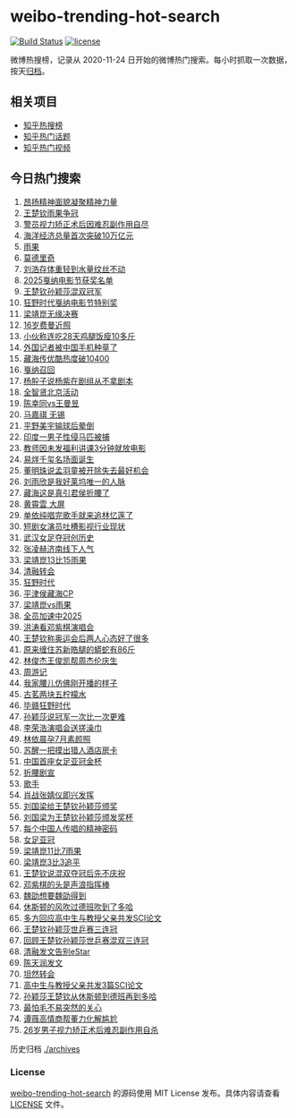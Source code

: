 # weibo-trending-hot-search

[![Build Status](https://github.com/justjavac/weibo-trending-hot-search/workflows/ci/badge.svg?branch=master)](https://github.com/justjavac/weibo-trending-hot-search/actions)
[![license](https://img.shields.io/github/license/justjavac/weibo-trending-hot-search)](https://github.com/justjavac/weibo-trending-hot-search/blob/master/LICENSE)

微博热搜榜，记录从 2020-11-24 日开始的微博热门搜索。每小时抓取一次数据，按天[归档](./archives)。

## 相关项目

- [知乎热搜榜](https://github.com/justjavac/zhihu-trending-top-search)
- [知乎热门话题](https://github.com/justjavac/zhihu-trending-hot-questions)
- [知乎热门视频](https://github.com/justjavac/zhihu-trending-hot-video)

## 今日热门搜索

<!-- BEGIN -->
<!-- 最后更新时间 Sun May 25 2025 03:07:41 GMT+0800 (China Standard Time) -->

1. [昂扬精神面貌凝聚精神力量](https://s.weibo.com//weibo?q=%23%E6%98%82%E6%89%AC%E7%B2%BE%E7%A5%9E%E9%9D%A2%E8%B2%8C%E5%87%9D%E8%81%9A%E7%B2%BE%E7%A5%9E%E5%8A%9B%E9%87%8F%23&Refer=new_time)
1. [王楚钦雨果争冠](https://s.weibo.com//weibo?q=%23%E7%8E%8B%E6%A5%9A%E9%92%A6%E9%9B%A8%E6%9E%9C%E4%BA%89%E5%86%A0%23&t=31&band_rank=15&Refer=top)
1. [警员视力矫正术后因难忍副作用自尽](https://s.weibo.com//weibo?q=%23%E8%AD%A6%E5%91%98%E8%A7%86%E5%8A%9B%E7%9F%AB%E6%AD%A3%E6%9C%AF%E5%90%8E%E5%9B%A0%E9%9A%BE%E5%BF%8D%E5%89%AF%E4%BD%9C%E7%94%A8%E8%87%AA%E5%B0%BD%23&t=31&band_rank=2&Refer=top)
1. [海洋经济总量首次突破10万亿元](https://s.weibo.com//weibo?q=%23%E6%B5%B7%E6%B4%8B%E7%BB%8F%E6%B5%8E%E6%80%BB%E9%87%8F%E9%A6%96%E6%AC%A1%E7%AA%81%E7%A0%B410%E4%B8%87%E4%BA%BF%E5%85%83%23&t=31&band_rank=3&Refer=top)
1. [雨果](https://s.weibo.com//weibo?q=%E9%9B%A8%E6%9E%9C&t=31&band_rank=8&Refer=top)
1. [莫德里奇](https://s.weibo.com//weibo?q=%E8%8E%AB%E5%BE%B7%E9%87%8C%E5%A5%87&t=31&band_rank=5&Refer=top)
1. [刘浩存体重轻到水量纹丝不动](https://s.weibo.com//weibo?q=%E5%88%98%E6%B5%A9%E5%AD%98%E4%BD%93%E9%87%8D%E8%BD%BB%E5%88%B0%E6%B0%B4%E9%87%8F%E7%BA%B9%E4%B8%9D%E4%B8%8D%E5%8A%A8&t=31&band_rank=4&Refer=top)
1. [2025戛纳电影节获奖名单](https://s.weibo.com//weibo?q=%232025%E6%88%9B%E7%BA%B3%E7%94%B5%E5%BD%B1%E8%8A%82%E8%8E%B7%E5%A5%96%E5%90%8D%E5%8D%95%23&t=31&band_rank=13&Refer=top)
1. [王楚钦孙颖莎混双冠军](https://s.weibo.com//weibo?q=%23%E7%8E%8B%E6%A5%9A%E9%92%A6%E5%AD%99%E9%A2%96%E8%8E%8E%E6%B7%B7%E5%8F%8C%E5%86%A0%E5%86%9B%23&t=31&band_rank=5&Refer=top)
1. [狂野时代戛纳电影节特别奖](https://s.weibo.com//weibo?q=%23%E7%8B%82%E9%87%8E%E6%97%B6%E4%BB%A3%E6%88%9B%E7%BA%B3%E7%94%B5%E5%BD%B1%E8%8A%82%E7%89%B9%E5%88%AB%E5%A5%96%23&t=31&band_rank=9&Refer=top)
1. [梁靖崑无缘决赛](https://s.weibo.com//weibo?q=%23%E6%A2%81%E9%9D%96%E5%B4%91%E6%97%A0%E7%BC%98%E5%86%B3%E8%B5%9B%23&t=31&band_rank=15&Refer=top)
1. [16岁费曼近照](https://s.weibo.com//weibo?q=%2316%E5%B2%81%E8%B4%B9%E6%9B%BC%E8%BF%91%E7%85%A7%23&t=31&band_rank=14&Refer=top)
1. [小伙称连吃28天鸡腿饭瘦10多斤](https://s.weibo.com//weibo?q=%23%E5%B0%8F%E4%BC%99%E7%A7%B0%E8%BF%9E%E5%90%8328%E5%A4%A9%E9%B8%A1%E8%85%BF%E9%A5%AD%E7%98%A610%E5%A4%9A%E6%96%A4%23&t=31&band_rank=11&Refer=top)
1. [外国记者被中国手机种草了](https://s.weibo.com//weibo?q=%23%E5%A4%96%E5%9B%BD%E8%AE%B0%E8%80%85%E8%A2%AB%E4%B8%AD%E5%9B%BD%E6%89%8B%E6%9C%BA%E7%A7%8D%E8%8D%89%E4%BA%86%23&t=31&band_rank=17&Refer=top)
1. [藏海传优酷热度破10400](https://s.weibo.com//weibo?q=%23%E8%97%8F%E6%B5%B7%E4%BC%A0%E4%BC%98%E9%85%B7%E7%83%AD%E5%BA%A6%E7%A0%B410400%23&t=31&band_rank=27&Refer=top)
1. [戛纳召回](https://s.weibo.com//weibo?q=%E6%88%9B%E7%BA%B3%E5%8F%AC%E5%9B%9E&t=31&band_rank=7&Refer=top)
1. [杨肸子说杨紫在剧组从不拿剧本](https://s.weibo.com//weibo?q=%E6%9D%A8%E8%82%B8%E5%AD%90%E8%AF%B4%E6%9D%A8%E7%B4%AB%E5%9C%A8%E5%89%A7%E7%BB%84%E4%BB%8E%E4%B8%8D%E6%8B%BF%E5%89%A7%E6%9C%AC&t=31&band_rank=6&Refer=top)
1. [全智贤北京活动](https://s.weibo.com//weibo?q=%23%E5%85%A8%E6%99%BA%E8%B4%A4%E5%8C%97%E4%BA%AC%E6%B4%BB%E5%8A%A8%23&t=31&band_rank=27&Refer=top)
1. [陈幸同vs王曼昱](https://s.weibo.com//weibo?q=%E9%99%88%E5%B9%B8%E5%90%8Cvs%E7%8E%8B%E6%9B%BC%E6%98%B1&t=31&band_rank=24&Refer=top)
1. [马嘉祺 无锡](https://s.weibo.com//weibo?q=%E9%A9%AC%E5%98%89%E7%A5%BA%20%E6%97%A0%E9%94%A1&t=31&band_rank=12&Refer=top)
1. [平野美宇输球后晕倒](https://s.weibo.com//weibo?q=%23%E5%B9%B3%E9%87%8E%E7%BE%8E%E5%AE%87%E8%BE%93%E7%90%83%E5%90%8E%E6%99%95%E5%80%92%23&t=31&band_rank=13&Refer=top)
1. [印度一男子性侵马匹被捕](https://s.weibo.com//weibo?q=%23%E5%8D%B0%E5%BA%A6%E4%B8%80%E7%94%B7%E5%AD%90%E6%80%A7%E4%BE%B5%E9%A9%AC%E5%8C%B9%E8%A2%AB%E6%8D%95%23&t=31&band_rank=21&Refer=top)
1. [教师因未发福利讲课3分钟就放电影](https://s.weibo.com//weibo?q=%23%E6%95%99%E5%B8%88%E5%9B%A0%E6%9C%AA%E5%8F%91%E7%A6%8F%E5%88%A9%E8%AE%B2%E8%AF%BE3%E5%88%86%E9%92%9F%E5%B0%B1%E6%94%BE%E7%94%B5%E5%BD%B1%23&t=31&band_rank=22&Refer=top)
1. [易烊千玺名场面诞生](https://s.weibo.com//weibo?q=%23%E6%98%93%E7%83%8A%E5%8D%83%E7%8E%BA%E5%90%8D%E5%9C%BA%E9%9D%A2%E8%AF%9E%E7%94%9F%23&t=31&band_rank=28&Refer=top)
1. [董明珠说孟羽童被开除失去最好机会](https://s.weibo.com//weibo?q=%23%E8%91%A3%E6%98%8E%E7%8F%A0%E8%AF%B4%E5%AD%9F%E7%BE%BD%E7%AB%A5%E8%A2%AB%E5%BC%80%E9%99%A4%E5%A4%B1%E5%8E%BB%E6%9C%80%E5%A5%BD%E6%9C%BA%E4%BC%9A%23&t=31&band_rank=34&Refer=top)
1. [刘雨欣是我好莱坞唯一的人脉](https://s.weibo.com//weibo?q=%E5%88%98%E9%9B%A8%E6%AC%A3%E6%98%AF%E6%88%91%E5%A5%BD%E8%8E%B1%E5%9D%9E%E5%94%AF%E4%B8%80%E7%9A%84%E4%BA%BA%E8%84%89&t=31&band_rank=25&Refer=top)
1. [藏海这是真引君侯折腰了](https://s.weibo.com//weibo?q=%E8%97%8F%E6%B5%B7%E8%BF%99%E6%98%AF%E7%9C%9F%E5%BC%95%E5%90%9B%E4%BE%AF%E6%8A%98%E8%85%B0%E4%BA%86&t=31&band_rank=15&Refer=top)
1. [黄霄雲 大屏](https://s.weibo.com//weibo?q=%E9%BB%84%E9%9C%84%E9%9B%B2%20%E5%A4%A7%E5%B1%8F&t=31&band_rank=27&Refer=top)
1. [单依纯唱完歌手就来追林忆莲了](https://s.weibo.com//weibo?q=%E5%8D%95%E4%BE%9D%E7%BA%AF%E5%94%B1%E5%AE%8C%E6%AD%8C%E6%89%8B%E5%B0%B1%E6%9D%A5%E8%BF%BD%E6%9E%97%E5%BF%86%E8%8E%B2%E4%BA%86&t=31&band_rank=19&Refer=top)
1. [短剧女演员吐槽影视行业现状](https://s.weibo.com//weibo?q=%23%E7%9F%AD%E5%89%A7%E5%A5%B3%E6%BC%94%E5%91%98%E5%90%90%E6%A7%BD%E5%BD%B1%E8%A7%86%E8%A1%8C%E4%B8%9A%E7%8E%B0%E7%8A%B6%23&t=31&band_rank=10&Refer=top)
1. [武汉女足夺冠创历史](https://s.weibo.com//weibo?q=%23%E6%AD%A6%E6%B1%89%E5%A5%B3%E8%B6%B3%E5%A4%BA%E5%86%A0%E5%88%9B%E5%8E%86%E5%8F%B2%23&t=31&band_rank=13&Refer=top)
1. [张凌赫济南线下人气](https://s.weibo.com//weibo?q=%23%E5%BC%A0%E5%87%8C%E8%B5%AB%E6%B5%8E%E5%8D%97%E7%BA%BF%E4%B8%8B%E4%BA%BA%E6%B0%94%23&t=31&band_rank=34&Refer=top)
1. [梁靖崑13比15雨果](https://s.weibo.com//weibo?q=%23%E6%A2%81%E9%9D%96%E5%B4%9113%E6%AF%9415%E9%9B%A8%E6%9E%9C%23&t=31&band_rank=31&Refer=top)
1. [清融转会](https://s.weibo.com//weibo?q=%E6%B8%85%E8%9E%8D%E8%BD%AC%E4%BC%9A&t=31&band_rank=43&Refer=top)
1. [狂野时代](https://s.weibo.com//weibo?q=%E7%8B%82%E9%87%8E%E6%97%B6%E4%BB%A3&t=31&band_rank=26&Refer=top)
1. [平津侯藏海CP](https://s.weibo.com//weibo?q=%23%E5%B9%B3%E6%B4%A5%E4%BE%AF%E8%97%8F%E6%B5%B7CP%23&t=31&band_rank=42&Refer=top)
1. [梁靖崑vs雨果](https://s.weibo.com//weibo?q=%23%E6%A2%81%E9%9D%96%E5%B4%91vs%E9%9B%A8%E6%9E%9C%23&t=31&band_rank=1&Refer=top)
1. [全员加速中2025](https://s.weibo.com//weibo?q=%E5%85%A8%E5%91%98%E5%8A%A0%E9%80%9F%E4%B8%AD2025&t=31&band_rank=36&Refer=top)
1. [洪涛看邓紫棋演唱会](https://s.weibo.com//weibo?q=%23%E6%B4%AA%E6%B6%9B%E7%9C%8B%E9%82%93%E7%B4%AB%E6%A3%8B%E6%BC%94%E5%94%B1%E4%BC%9A%23&t=31&band_rank=35&Refer=top)
1. [王楚钦称奥运会后两人心态好了很多](https://s.weibo.com//weibo?q=%23%E7%8E%8B%E6%A5%9A%E9%92%A6%E7%A7%B0%E5%A5%A5%E8%BF%90%E4%BC%9A%E5%90%8E%E4%B8%A4%E4%BA%BA%E5%BF%83%E6%80%81%E5%A5%BD%E4%BA%86%E5%BE%88%E5%A4%9A%23&t=31&band_rank=22&Refer=top)
1. [原来缠住苏新皓腿的蟒蛇有86斤](https://s.weibo.com//weibo?q=%E5%8E%9F%E6%9D%A5%E7%BC%A0%E4%BD%8F%E8%8B%8F%E6%96%B0%E7%9A%93%E8%85%BF%E7%9A%84%E8%9F%92%E8%9B%87%E6%9C%8986%E6%96%A4&t=31&band_rank=16&Refer=top)
1. [林俊杰王俊凯帮周杰伦庆生](https://s.weibo.com//weibo?q=%23%E6%9E%97%E4%BF%8A%E6%9D%B0%E7%8E%8B%E4%BF%8A%E5%87%AF%E5%B8%AE%E5%91%A8%E6%9D%B0%E4%BC%A6%E5%BA%86%E7%94%9F%23&t=31&band_rank=26&Refer=top)
1. [周游记](https://s.weibo.com//weibo?q=%E5%91%A8%E6%B8%B8%E8%AE%B0&t=31&band_rank=42&Refer=top)
1. [我家腰儿仿佛刚开播的样子](https://s.weibo.com//weibo?q=%E6%88%91%E5%AE%B6%E8%85%B0%E5%84%BF%E4%BB%BF%E4%BD%9B%E5%88%9A%E5%BC%80%E6%92%AD%E7%9A%84%E6%A0%B7%E5%AD%90&t=31&band_rank=38&Refer=top)
1. [古茗两块五柠檬水](https://s.weibo.com//weibo?q=%E5%8F%A4%E8%8C%97%E4%B8%A4%E5%9D%97%E4%BA%94%E6%9F%A0%E6%AA%AC%E6%B0%B4&t=31&band_rank=30&Refer=top)
1. [毕赣狂野时代](https://s.weibo.com//weibo?q=%E6%AF%95%E8%B5%A3%E7%8B%82%E9%87%8E%E6%97%B6%E4%BB%A3&t=31&band_rank=40&Refer=top)
1. [孙颖莎说冠军一次比一次更难](https://s.weibo.com//weibo?q=%23%E5%AD%99%E9%A2%96%E8%8E%8E%E8%AF%B4%E5%86%A0%E5%86%9B%E4%B8%80%E6%AC%A1%E6%AF%94%E4%B8%80%E6%AC%A1%E6%9B%B4%E9%9A%BE%23&t=31&band_rank=9&Refer=top)
1. [李荣浩演唱会送搓澡巾](https://s.weibo.com//weibo?q=%E6%9D%8E%E8%8D%A3%E6%B5%A9%E6%BC%94%E5%94%B1%E4%BC%9A%E9%80%81%E6%90%93%E6%BE%A1%E5%B7%BE&t=31&band_rank=48&Refer=top)
1. [林依晨孕7月素颜照](https://s.weibo.com//weibo?q=%23%E6%9E%97%E4%BE%9D%E6%99%A8%E5%AD%957%E6%9C%88%E7%B4%A0%E9%A2%9C%E7%85%A7%23&t=31&band_rank=37&Refer=top)
1. [苏醒一把摸出猎人酒店房卡](https://s.weibo.com//weibo?q=%E8%8B%8F%E9%86%92%E4%B8%80%E6%8A%8A%E6%91%B8%E5%87%BA%E7%8C%8E%E4%BA%BA%E9%85%92%E5%BA%97%E6%88%BF%E5%8D%A1&t=31&band_rank=45&Refer=top)
1. [中国首座女足亚冠金杯](https://s.weibo.com//weibo?q=%23%E4%B8%AD%E5%9B%BD%E9%A6%96%E5%BA%A7%E5%A5%B3%E8%B6%B3%E4%BA%9A%E5%86%A0%E9%87%91%E6%9D%AF%23&t=31&band_rank=47&Refer=top)
1. [折腰剧宣](https://s.weibo.com//weibo?q=%E6%8A%98%E8%85%B0%E5%89%A7%E5%AE%A3&t=31&band_rank=41&Refer=top)
1. [歌手](https://s.weibo.com//weibo?q=%E6%AD%8C%E6%89%8B&t=31&band_rank=45&Refer=top)
1. [肖战张婧仪即兴发挥](https://s.weibo.com//weibo?q=%23%E8%82%96%E6%88%98%E5%BC%A0%E5%A9%A7%E4%BB%AA%E5%8D%B3%E5%85%B4%E5%8F%91%E6%8C%A5%23&t=31&band_rank=18&Refer=top)
1. [刘国梁给王楚钦孙颖莎颁奖](https://s.weibo.com//weibo?q=%23%E5%88%98%E5%9B%BD%E6%A2%81%E7%BB%99%E7%8E%8B%E6%A5%9A%E9%92%A6%E5%AD%99%E9%A2%96%E8%8E%8E%E9%A2%81%E5%A5%96%23&t=31&band_rank=29&Refer=top)
1. [刘国梁为王楚钦孙颖莎颁发奖杯](https://s.weibo.com//weibo?q=%23%E5%88%98%E5%9B%BD%E6%A2%81%E4%B8%BA%E7%8E%8B%E6%A5%9A%E9%92%A6%E5%AD%99%E9%A2%96%E8%8E%8E%E9%A2%81%E5%8F%91%E5%A5%96%E6%9D%AF%23&t=31&band_rank=50&Refer=top)
1. [每个中国人传唱的精神密码](https://s.weibo.com//weibo?q=%23%E6%AF%8F%E4%B8%AA%E4%B8%AD%E5%9B%BD%E4%BA%BA%E4%BC%A0%E5%94%B1%E7%9A%84%E7%B2%BE%E7%A5%9E%E5%AF%86%E7%A0%81%23&t=31&band_rank=3&Refer=top)
1. [女足亚冠](https://s.weibo.com//weibo?q=%E5%A5%B3%E8%B6%B3%E4%BA%9A%E5%86%A0&t=31&band_rank=8&Refer=top)
1. [梁靖崑11比7雨果](https://s.weibo.com//weibo?q=%23%E6%A2%81%E9%9D%96%E5%B4%9111%E6%AF%947%E9%9B%A8%E6%9E%9C%23&t=31&band_rank=31&Refer=top)
1. [梁靖崑3比3追平](https://s.weibo.com//weibo?q=%23%E6%A2%81%E9%9D%96%E5%B4%913%E6%AF%943%E8%BF%BD%E5%B9%B3%23&t=31&band_rank=32&Refer=top)
1. [王楚钦说混双夺冠后先不庆祝](https://s.weibo.com//weibo?q=%23%E7%8E%8B%E6%A5%9A%E9%92%A6%E8%AF%B4%E6%B7%B7%E5%8F%8C%E5%A4%BA%E5%86%A0%E5%90%8E%E5%85%88%E4%B8%8D%E5%BA%86%E7%A5%9D%23&t=31&band_rank=20&Refer=top)
1. [邓紫棋的头是声浪指挥棒](https://s.weibo.com//weibo?q=%E9%82%93%E7%B4%AB%E6%A3%8B%E7%9A%84%E5%A4%B4%E6%98%AF%E5%A3%B0%E6%B5%AA%E6%8C%87%E6%8C%A5%E6%A3%92&t=31&band_rank=48&Refer=top)
1. [魏劭想要魏劭得到](https://s.weibo.com//weibo?q=%23%E9%AD%8F%E5%8A%AD%E6%83%B3%E8%A6%81%E9%AD%8F%E5%8A%AD%E5%BE%97%E5%88%B0%23&t=31&band_rank=32&Refer=top)
1. [休斯顿的风吹过德班吹到了多哈](https://s.weibo.com//weibo?q=%23%E4%BC%91%E6%96%AF%E9%A1%BF%E7%9A%84%E9%A3%8E%E5%90%B9%E8%BF%87%E5%BE%B7%E7%8F%AD%E5%90%B9%E5%88%B0%E4%BA%86%E5%A4%9A%E5%93%88%23&t=31&band_rank=17&Refer=top)
1. [多方回应高中生与教授父亲共发SCI论文](https://s.weibo.com//weibo?q=%23%E5%A4%9A%E6%96%B9%E5%9B%9E%E5%BA%94%E9%AB%98%E4%B8%AD%E7%94%9F%E4%B8%8E%E6%95%99%E6%8E%88%E7%88%B6%E4%BA%B2%E5%85%B1%E5%8F%91SCI%E8%AE%BA%E6%96%87%23&t=31&band_rank=23&Refer=top)
1. [王楚钦孙颖莎世乒赛三连冠](https://s.weibo.com//weibo?q=%23%E7%8E%8B%E6%A5%9A%E9%92%A6%E5%AD%99%E9%A2%96%E8%8E%8E%E4%B8%96%E4%B9%92%E8%B5%9B%E4%B8%89%E8%BF%9E%E5%86%A0%23&t=31&band_rank=25&Refer=top)
1. [回顾王楚钦孙颖莎世乒赛混双三连冠](https://s.weibo.com//weibo?q=%23%E5%9B%9E%E9%A1%BE%E7%8E%8B%E6%A5%9A%E9%92%A6%E5%AD%99%E9%A2%96%E8%8E%8E%E4%B8%96%E4%B9%92%E8%B5%9B%E6%B7%B7%E5%8F%8C%E4%B8%89%E8%BF%9E%E5%86%A0%23&t=31&band_rank=33&Refer=top)
1. [清融发文告别eStar](https://s.weibo.com//weibo?q=%23%E6%B8%85%E8%9E%8D%E5%8F%91%E6%96%87%E5%91%8A%E5%88%ABeStar%23&t=31&band_rank=39&Refer=top)
1. [陈天润发文](https://s.weibo.com//weibo?q=%23%E9%99%88%E5%A4%A9%E6%B6%A6%E5%8F%91%E6%96%87%23&t=31&band_rank=41&Refer=top)
1. [坦然转会](https://s.weibo.com//weibo?q=%E5%9D%A6%E7%84%B6%E8%BD%AC%E4%BC%9A&t=31&band_rank=44&Refer=top)
1. [高中生与教授父亲共发3篇SCI论文](https://s.weibo.com//weibo?q=%23%E9%AB%98%E4%B8%AD%E7%94%9F%E4%B8%8E%E6%95%99%E6%8E%88%E7%88%B6%E4%BA%B2%E5%85%B1%E5%8F%913%E7%AF%87SCI%E8%AE%BA%E6%96%87%23&t=31&band_rank=46&Refer=top)
1. [孙颖莎王楚钦从休斯顿到德班再到多哈](https://s.weibo.com//weibo?q=%23%E5%AD%99%E9%A2%96%E8%8E%8E%E7%8E%8B%E6%A5%9A%E9%92%A6%E4%BB%8E%E4%BC%91%E6%96%AF%E9%A1%BF%E5%88%B0%E5%BE%B7%E7%8F%AD%E5%86%8D%E5%88%B0%E5%A4%9A%E5%93%88%23&t=31&band_rank=47&Refer=top)
1. [最怕毛不易突然的关心](https://s.weibo.com//weibo?q=%E6%9C%80%E6%80%95%E6%AF%9B%E4%B8%8D%E6%98%93%E7%AA%81%E7%84%B6%E7%9A%84%E5%85%B3%E5%BF%83&t=31&band_rank=48&Refer=top)
1. [谭薇高情商帮董力化解尴尬](https://s.weibo.com//weibo?q=%E8%B0%AD%E8%96%87%E9%AB%98%E6%83%85%E5%95%86%E5%B8%AE%E8%91%A3%E5%8A%9B%E5%8C%96%E8%A7%A3%E5%B0%B4%E5%B0%AC&t=31&band_rank=49&Refer=top)
1. [26岁男子视力矫正术后难忍副作用自杀](https://s.weibo.com//weibo?q=%2326%E5%B2%81%E7%94%B7%E5%AD%90%E8%A7%86%E5%8A%9B%E7%9F%AB%E6%AD%A3%E6%9C%AF%E5%90%8E%E9%9A%BE%E5%BF%8D%E5%89%AF%E4%BD%9C%E7%94%A8%E8%87%AA%E6%9D%80%23&t=31&band_rank=50&Refer=top)

<!-- END -->

历史归档 [./archives](./archives)

### License

[weibo-trending-hot-search](https://github.com/justjavac/weibo-trending-hot-search) 的源码使用 MIT License
发布。具体内容请查看 [LICENSE](./LICENSE) 文件。
